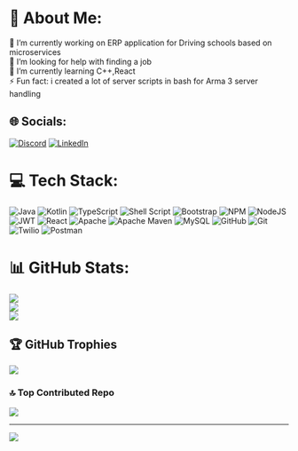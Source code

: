 # 💫 About Me:
🔭 I’m currently working on ERP application for Driving schools based on microservices<br>🤝 I’m looking for help with finding a job<br>🌱 I’m currently learning C++,React<br>⚡ Fun fact: i created a lot of server scripts in bash for Arma 3 server handling


## 🌐 Socials:
[![Discord](https://img.shields.io/badge/Discord-%237289DA.svg?logo=discord&logoColor=white)](https://discord.gg/odynek666) [![LinkedIn](https://img.shields.io/badge/LinkedIn-%230077B5.svg?logo=linkedin&logoColor=white)](https://linkedin.com/in/kacper-hajduk) 

# 💻 Tech Stack:
![Java](https://img.shields.io/badge/java-%23ED8B00.svg?style=for-the-badge&logo=openjdk&logoColor=white) ![Kotlin](https://img.shields.io/badge/kotlin-%237F52FF.svg?style=for-the-badge&logo=kotlin&logoColor=white) ![TypeScript](https://img.shields.io/badge/typescript-%23007ACC.svg?style=for-the-badge&logo=typescript&logoColor=white) ![Shell Script](https://img.shields.io/badge/shell_script-%23121011.svg?style=for-the-badge&logo=gnu-bash&logoColor=white) ![Bootstrap](https://img.shields.io/badge/bootstrap-%238511FA.svg?style=for-the-badge&logo=bootstrap&logoColor=white) ![NPM](https://img.shields.io/badge/NPM-%23CB3837.svg?style=for-the-badge&logo=npm&logoColor=white) ![NodeJS](https://img.shields.io/badge/node.js-6DA55F?style=for-the-badge&logo=node.js&logoColor=white) ![JWT](https://img.shields.io/badge/JWT-black?style=for-the-badge&logo=JSON%20web%20tokens) ![React](https://img.shields.io/badge/react-%2320232a.svg?style=for-the-badge&logo=react&logoColor=%2361DAFB) ![Apache](https://img.shields.io/badge/apache-%23D42029.svg?style=for-the-badge&logo=apache&logoColor=white) ![Apache Maven](https://img.shields.io/badge/Apache%20Maven-C71A36?style=for-the-badge&logo=Apache%20Maven&logoColor=white) ![MySQL](https://img.shields.io/badge/mysql-4479A1.svg?style=for-the-badge&logo=mysql&logoColor=white) ![GitHub](https://img.shields.io/badge/github-%23121011.svg?style=for-the-badge&logo=github&logoColor=white) ![Git](https://img.shields.io/badge/git-%23F05033.svg?style=for-the-badge&logo=git&logoColor=white) ![Twilio](https://img.shields.io/badge/Twilio-F22F46?style=for-the-badge&logo=Twilio&logoColor=white) ![Postman](https://img.shields.io/badge/Postman-FF6C37?style=for-the-badge&logo=postman&logoColor=white)
# 📊 GitHub Stats:
![](https://github-readme-stats.vercel.app/api?username=Odyn666&theme=dark&hide_border=false&include_all_commits=true&count_private=true)<br/>
![](https://github-readme-streak-stats.herokuapp.com/?user=Odyn666&theme=dark&hide_border=false)<br/>
![](https://github-readme-stats.vercel.app/api/top-langs/?username=Odyn666&theme=dark&hide_border=false&include_all_commits=true&count_private=true&layout=compact)

## 🏆 GitHub Trophies
![](https://github-profile-trophy.vercel.app/?username=Odyn666&theme=radical&no-frame=false&no-bg=true&margin-w=4)

### 🔝 Top Contributed Repo
![](https://github-contributor-stats.vercel.app/api?username=Odyn666&limit=5&theme=dark&combine_all_yearly_contributions=true)

---
[![](https://visitcount.itsvg.in/api?id=Odyn666&icon=0&color=0)](https://visitcount.itsvg.in)

<!-- Proudly created with GPRM ( https://gprm.itsvg.in ) -->
